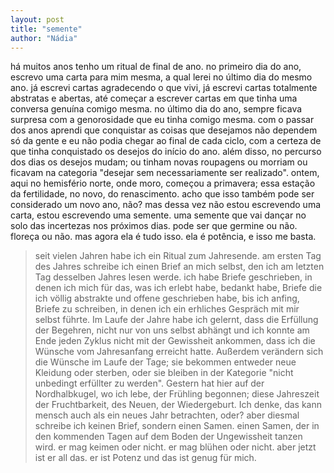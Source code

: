 ```yaml
---
layout: post
title: "semente"
author: "Nádia"
---
```


há muitos anos tenho um ritual de final de ano. no primeiro dia do ano, escrevo uma carta para mim mesma, a qual lerei no último dia do mesmo ano. já escrevi cartas agradecendo o que vivi, já escrevi cartas totalmente abstratas e abertas, até começar a escrever cartas em que tinha uma conversa genuína comigo mesma. no último dia do ano, sempre ficava surpresa com a genorosidade que eu tinha comigo mesma. com o passar dos anos aprendi que conquistar as coisas que desejamos não dependem só da gente e eu não podia chegar ao final de cada ciclo, com a certeza de que tinha conquistado os desejos do início do ano. além disso, no percurso dos dias os desejos mudam; ou tinham novas roupagens ou morriam ou ficavam na categoria "desejar sem necessariamente ser realizado". ontem, aqui no hemisfério norte, onde moro, começou a primavera; essa estação da fertilidade, no novo, do renascimento. acho que isso também pode ser considerado um novo ano, não? mas dessa vez não estou escrevendo uma carta, estou escrevendo uma semente. uma semente que vai dançar no solo das incertezas nos próximos dias. pode ser que germine ou não. floreça ou não. mas agora ela é tudo isso. ela é potência, e isso me basta.

> seit vielen Jahren habe ich ein Ritual zum Jahresende. am ersten Tag des Jahres schreibe ich einen Brief an mich selbst, den ich am letzten Tag desselben Jahres lesen werde. ich habe Briefe geschrieben, in denen ich mich für das, was ich erlebt habe, bedankt habe, Briefe die ich völlig abstrakte und offene geschrieben habe, bis ich anfing, Briefe zu schreiben, in denen ich ein erhliches Gespräch mit mir selbst führte. Im Laufe der Jahre habe ich gelernt, dass die Erfüllung der Begehren, nicht nur von uns selbst abhängt und ich konnte am Ende jeden Zyklus nicht mit der Gewissheit ankommen, dass ich die Wünsche vom Jahresanfang erreicht hatte. Außerdem verändern sich die Wünsche im Laufe der Tage; sie bekommen entweder neue Kleidung oder sterben, oder sie bleiben in der Kategorie "nicht unbedingt erfüllter zu werden". Gestern hat hier auf der Nordhalbkugel, wo ich lebe, der Frühling begonnen; diese Jahreszeit der Fruchtbarkeit, des Neuen, der Wiedergeburt. Ich denke, das kann mensch auch als ein neues Jahr betrachten, oder? aber diesmal schreibe ich keinen Brief, sondern einen Samen. einen Samen, der in den kommenden Tagen auf dem Boden der Ungewissheit tanzen wird. er mag keimen oder nicht. er mag blühen oder nicht. aber jetzt ist er all das. er ist Potenz und das ist genug für mich.
